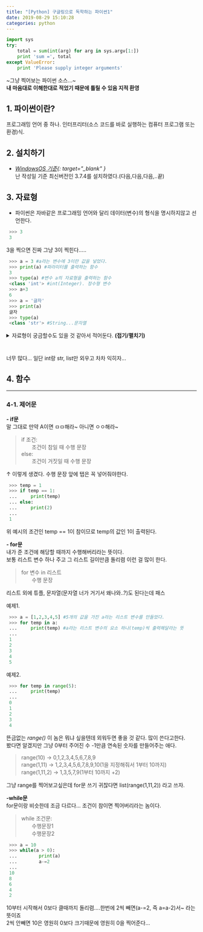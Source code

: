 ```yaml
---
title: "[Python] 구글링으로 독학하는 파이썬1"
date: 2019-08-29 15:10:28
categories: python
---
```


```python
import sys
try:
    total = sum(int(arg) for arg in sys.argv[1:])
    print 'sum =', total
except ValueError:
    print 'Please supply integer arguments'
```
  
~그냥 찍어보는 파이썬 소스...~  
**내 마음대로 이해한대로 적었기 때문에 틀릴 수 있음 지적 환영**


## 1. 파이썬이란?
프로그래밍 언어 중 하나. 인터프리터(소스 코드를 바로 실행하는 컴퓨터 프로그램 또는 환경)식.  

  

## 2. 설치하기  
- *[WindowsOS 기준](https://www.python.org/downloads/){: target="_blank" }*  
난 작성일 기준 최신버전인 3.7.4를 설치하였다.(다음,다음,다음,..끝)


## 3. 자료형
- 파이썬은 자바같은 프로그래밍 언어와 달리 데이터(변수)의 형식을 명시하지않고 선언한다.  

```python
 >>> 3  
 3   
```
3을 찍으면 진짜 그냥 3이 찍힌다.....  
  
  
  
```python
 >>> a = 3 #a라는 변수에 3이란 값을 넣었다.  
 >>> print(a) #파라미터를 출력하는 함수  
 3  
 >>> type(a) #변수 a의 자료형을 출력하는 함수  
 <class 'int'> #int(Integer). 정수형 변수  
 >>> a+3  
 6  
 >>> a = '글자'  
 >>> print(a)  
 글자  
 >>> type(a)  
 <class 'str'> #String...문자열  
```

<details>
   <summary>자료형이 궁금할수도 있을 것 같아서 적어둔다. <strong>(접기/펼치기)</strong> </summary>
<div markdown="1">

|자료형|이름|내용|
|--|--|--|
|숫자형|int|양/음의정수.0|
||float|실수|
||complex|복소수|
|문자열|str|String|
|리스트|list|a = \[1,2,3,4,5,...]|
|튜플|tuple|a = (1,2,3,...)|
|딕셔너리|dict|a = {'a':1,'b':2}|
|집합|set|a = {1,2,3,4}|
|불|bool(boolean)|a = True|
  
  
셀 병합도 안되는 마크다운 테이블.....심각..

</div>
</details>  

#
     
     
     
너무 많다... 일단 int랑 str, list만 외우고 차차 익히자...  
  
  
  
## 4. 함수
----
### 4-1. 제어문  

**- if문**  
말 그대로 만약 A이면 ㅁㅁ해라~ 아니면 ㅇㅇ해라~  

> if 조건:  
> &nbsp; &nbsp; &nbsp; &nbsp;조건이 참일 때 수행 문장  
> else:  
> &nbsp; &nbsp; &nbsp; &nbsp;조건이 거짓일 때 수행 문장    

↑ 이렇게 생겼다. 수행 문장 앞에 탭은 꼭 넣어줘야한다.  
  
```python
 >>> temp = 1  
 >>> if temp == 1: 
 ...     print(temp)
 ... else:
 ...     print(2)
 ...
 1
```
위 예시의 조건인 temp == 1이 참이므로 temp의 값인 1이 출력된다.
  
  
**- for문**  
내가 준 조건에 해당할 때까지 수행해버리라는 뜻이다.  
보통 리스트 변수 하나 주고 그 리스트 길이만큼 돌리렴 이런 걸 많이 한다.  
  
> for 변수 in 리스트  
> &nbsp; &nbsp; &nbsp; &nbsp;수행 문장  

리스트 외에 튜플, 문자열(문자열 너가 거기서 왜나와..?)도 된다는데 패스  
  
예제1.
  
```python
 >>> a = [1,2,3,4,5] #5개의 값을 가진 a라는 리스트 변수를 만들었다.  
 >>> for temp in a: 
 ...     print(temp) #a라는 리스트 변수의 요소 하나(temp)씩 출력해달라는 뜻
 ...
 1
 2
 3
 4
 5
```
  
  
  
예제2.
  
```python
 >>> for temp in range(5): 
 ...     print(temp)
 ...
 0
 1
 2
 3
 4
```
  
뜬금없는 *range()* 이 놈은 뭐냐 싶을텐데 외워두면 좋을 것 같다. 많이 쓴다고한다.  
봤다면 알겠지만 그냥 0부터 주어진 수 -1만큼 연속된 숫자를 만들어주는 애다.  
  
   > range(10)   →     0,1,2,3,4,5,6,7,8,9  
   > range(1,11)   →     1,2,3,4,5,6,7,8,9,10(1을 지정해줘서 1부터 10까지)  
   > range(1,11,2)   →     1,3,5,7,9(1부터 10까지 +2)  
   
그냥 range를 찍어보고싶은데 for문 쓰기 귀찮다면 list(range(1,11,2)) 라고 쓰자.  
  
  
**-while문**  
for문이랑 비슷한데 조금 다르다... 조건이 참이면 찍어버리라는 놈이다.  
  
> while 조건문:  
> &nbsp; &nbsp; &nbsp; &nbsp;수행문장1  
> &nbsp; &nbsp; &nbsp; &nbsp;수행문장2  
  
  
```python
 >>> a = 10 
 >>> while(a > 0):
 ...        print(a)
 ...        a-=2
 ...
 10
 8
 6
 4
 2
```

10부터 시작해서 0보다 클때까지 돌리렴....한번에 2씩 빼면(a-=2, 즉 a=a-2)서~ 라는 뜻이죠  
2씩 안빼면 10은 영원히 0보다 크기때문에 영원히 0을 찍어준다...
